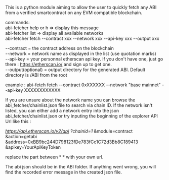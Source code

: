 This is a python module aiming to allow the user to quickly fetch any ABI from a verified smartcontract on any EVM compatible blockchain.

commands:<br>
abi-fetcher help or h => display this message<br>
abi-fetcher list => display all available networks<br>
abi-fetcher fetch --contract xxx --network xxx --api-key xxx --output xxx<br>

--contract = the contract address on the blockchain<br>
--network = network name as displayed in the list (use quotation marks)<br>
--api-key = your personnal etherscan api key. If you don't have one, just go there : https://etherscan.io/ and sign up to get one.<br>
--output(optional) = output directory for the generated ABI. Default directory is /ABI from the root<br>

example :
abi-fetch fetch --contract 0xXXXXXX --network "base mainnet" --api-key XXXXXXXXXXXX

If you are unsure about the network name you can browse the abi_fetcher/chainlist.json file to search via chain ID. If the network isn't listed, you can either add a network entry into the json abi_fetcher/chainlist.json or try inputing the beginning of the explorer API Url like this :

*https://api.etherscan.io/v2/api
   ?chainid=1*
   &module=contract
   &action=getabi
   &address=0xBB9bc244D798123fDe783fCc1C72d3Bb8C189413
   &apikey=YourApiKeyToken

   replace the part between * * with your own url.


The abi json should be in the ABI folder. If anything went wrong, you will find the recorded error message in the created json file.